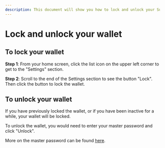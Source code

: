 ```yaml
---
description: This document will show you how to lock and unlock your SubWallet.
---
```


# Lock and unlock your wallet

## To lock your wallet

**Step 1**: From your home screen, click the list icon on the upper left corner to get to the "Settings" section.



**Step 2**: Scroll to the end of the Settings section to see the button "Lock". Then click the button to lock the wallet.



## To unlock your wallet

If you have previously locked the wallet, or if you have been inactive for a while, your wallet will be locked.&#x20;

To unlock the wallet, you would need to enter your master password and click "Unlock".&#x20;

More on the master password can be found [here](../../../extension-user-guide/getting-started/create-a-master-password/).
